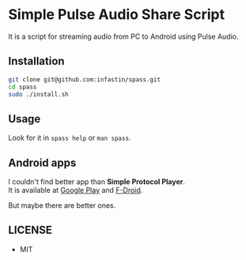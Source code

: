 # Simple Pulse Audio Share Script
It is a script for streaming audio from PC to Android using Pulse Audio.
## Installation
```bash
git clone git@github.com:infastin/spass.git
cd spass
sudo ./install.sh
```
## Usage
Look for it in `spass help` or `man spass`.
## Android apps
I couldn't find better app than **Simple Protocol Player**.  
It is available at [Google Play](https://play.google.com/store/apps/details?id=com.kaytat.simpleprotocolplayer) and [F-Droid](https://f-droid.org/packages/fr.jakse.raphael.simpleprotocolplayer).  

But maybe there are better ones.
## LICENSE
* MIT
